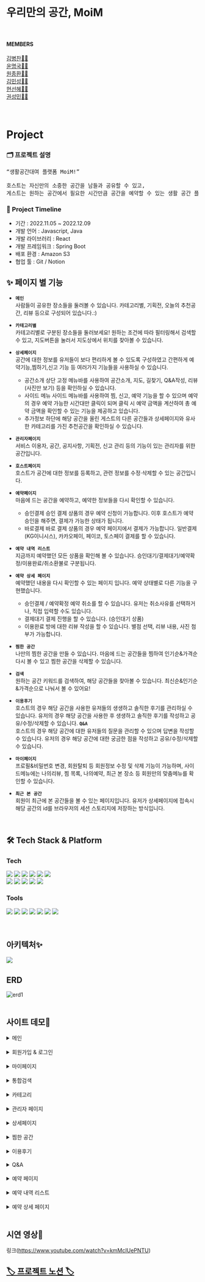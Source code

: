# 우리만의 공간, MoiM

<br>

#### MEMBERS

[김병찬👩‍💻](https://github.com/Chan0226)</br>
[윤명국👨‍💻](https://github.com/kkookkss)</br>
[원종환👩‍💻](https://github.com/Jonghwan-Won)</br>
[김민성👨‍💻](https://github.com/nakimminsung)</br>
[현선혜👩‍💻](https://github.com/shvyeon)</br>
[권성민👨‍💻](https://github.com/KSM980)</br>
</br></br>

# Project

### 🗂 프로젝트 설명

<pre>“생활공간대여 플랫폼 MoiM!”

호스트는 자신만의 소중한 공간을 남들과 공유할 수 있고, 
게스트는 원하는 공간에서 필요한 시간만큼 공간을 예약할 수 있는 생활 공간 플랫폼입니다.
</pre>

### 📆 Project Timeline

-   기간 : 2022.11.05 ~ 2022.12.09
-   개발 언어 : Javascript, Java
-   개발 라이브러리 : React
-   개발 프레임워크 : Spring Boot
-   배포 환경 : Amazon S3
-   협업 툴 : Git / Notion

## ✨ 페이지 별 기능

-   **`메인`**
    <br/>
    사람들이 공유한 장소들을 둘러볼 수 있습니다.
    카테고리별, 기획전, 오늘의 추천공간, 리뷰 등으로 구성되어 있습니다.:)
-   **`카테고리별`**
    <br/>
    카테고리별로 구분된 장소들을 둘러보세요!
    원하는 조건에 따라 필터링해서 검색할 수 있고, 지도버튼을 눌러서 지도상에서 위치를 찾아볼 수 있습니다.

-   **`상세페이지`**<br/>
    공간에 대한 정보를 유저들이 보다 편리하게 볼 수 있도록 구성하였고 간편하게 예약기능,찜하기,신고 기능 등 여러가지 기능들을 사용하실 수 있습니다.

    -   공간소개
        상단 고정 메뉴바를 사용하여 공간소개, 지도, 길찾기, Q&A작성, 리뷰(사진만 보기) 등을 확인하실 수 있습니다.
    -   사이드 메뉴
        사이드 메뉴바를 사용하여 찜, 신고, 예약 기능을 할 수 있으며 예약의 경우 예약 가능한 시간대만 클릭이
        되며 클릭 시 예약 금액을 계산하여 총 예약 금액을 확인할 수 있는 기능을 제공하고 있습니다.
    -   추가정보
        하단에 해당 공간을 올린 게스트의 다른 공간들과 상세페이지와 유사한 카테고리를 가진 추천공간을 확인하실 수 있습니다.

-   **`관리자페이지`**
    <br/>
    서비스 이용자, 공간, 공지사항, 기획전, 신고 관리 등의 기능이 있는 관리자를 위한 공간입니다.
-   **`호스트페이지`**
    <br/>
    호스트가 공간에 대한 정보를 등록하고, 관련 정보를 수정·삭제할 수 있는 공간입니다.
-   **`예약페이지`**
    <br/>
    마음에 드는 공간을 예약하고, 예약한 정보들을 다시 확인할 수 있습니다.
    -   승인결제
        승인 결제 상품의 경우 예약 신청이 가능합니다. 이후 호스트가 예약 승인을 해주면, 결제가 가능한 상태가 됩니다.
    -   바로결제
        바로 결제 상품의 경우 예약 페이지에서 결제가 가능합니다.
        일반결제(KG이니시스), 카카오페이, 페이코, 토스페이 결제를 할 수 있습니다.
-   **`예약 내역 리스트`**
    <br/>
    지금까지 예약했던 모든 상품을 확인해 볼 수 있습니다.
    승인대기/결제대기/예약확정/이용완료/취소환불로 구분됩니다.
-   **`예약 상세 페이지`**
    <br/>
    예약했던 내용을 다시 확인할 수 있는 페이지 입니다.
    예약 상태별로 다른 기능을 구현했습니다.
    -   승인결제 / 예약확정
        예약 취소를 할 수 있습니다. 유저는 취소사유를 선택하거나, 직접 입력할 수도 있습니다.
    -   결제대기
        결제 진행을 할 수 있습니다. (승인대기 상품)
    -   이용완료
        방에 대한 리뷰 작성을 할 수 있습니다. 별점 선택, 리뷰 내용, 사진 첨부가 가능합니다.
-   **`찜한 공간`**
    <br/>
    나만의 찜한 공간을 만들 수 있습니다.
    마음에 드는 공간들을 찜하여 인기순&가격순 다시 볼 수 있고 찜한 공간을 삭제할 수 있습니다.
-   **`검색`**
    <br/>
    원하는 공간 키워드를 검색하여, 해당 공간들을 찾아볼 수 있습니다.
    최신순&인기순&가격순으로 나눠서 볼 수 있어요!
-   **`이용후기`**
    <br/>
    호스트의 경우 해당 공간을 사용한 유저들의 생생하고 솔직한 후기를 관리하실 수 있습니다.
    유저의 경우 해당 공간을 사용한 후 생생하고 솔직한 후기를 작성하고 공유/수정/삭제할 수 있습니다.
    **`Q&A`**
    <br/>
    호스트의 경우 해당 공간에 대한 유저들의 질문을 관리할 수 있으며 답변을 작성할 수 있습니다.
    유저의 경우 해당 공간에 대한 궁금한 점을 작성하고 공유/수정/삭제할 수 있습니다.
-   **`마이페이지`**
    <br/>
    프로필&비밀번호 변경, 회원탈퇴 등 회원정보 수정 및 삭제 기능이 가능하며,
    사이드메뉴에는 나의리뷰, 찜 목록, 나의예약, 최근 본 장소 등 회원만의 맞춤메뉴를 확인할 수 있습니다.
-   **`최근 본 공간`**
    <br/>
    회원이 최근에 본 공간들을 볼 수 있는 페이지입니다.
    유저가 상세페이지에 접속시 해당 공간의 id를 브라우저의 세션 스토리지에 저장하는 방식입니다.

<br/>

## 🛠 Tech Stack & Platform

### **Tech**

<p>
<img src="https://img.shields.io/badge/javascript-F7DF1E?style=for-the-badge&logo=javascript&logoColor=black">
<img src="https://img.shields.io/badge/html5-E34F26?style=for-the-badge&logo=html5&logoColor=white">
<img src="https://img.shields.io/badge/css-1572B6?style=for-the-badge&logo=css3&logoColor=white">
<img src="https://img.shields.io/badge/react-61DAFB?style=for-the-badge&logo=react&logoColor=black">
<img src="https://img.shields.io/badge/redux-764ABC?style=for-the-badge&logo=react&logoColor=black">
<img src="https://img.shields.io/badge/axios-007CE2?style=for-the-badge&logo=axios&logoColor=white">
</br>
<img src="https://img.shields.io/badge/styledcomponents-DB7093?style=for-the-badge&logo=styledcomponents&logoColor=white">
<img src="https://img.shields.io/badge/amazonaws-232F3E?style=for-the-badge&logo=amazonaws&logoColor=white">
<img src="https://img.shields.io/badge/amazons3-569A31?style=for-the-badge&logo=amazons3&logoColor=white"> 
<img src="https://img.shields.io/badge/Spring Boot-6DB33F?style=for-the-badge&logo=Spring Boot&logoColor=white"> 
<img src="https://img.shields.io/badge/Spring Security-6DB33F?style=for-the-badge&logo=Spring Security&logoColor=white">

<br>
</p>

### **Tools**

<p>
<img src="https://img.shields.io/badge/VSCode-007ACC?style=for-the-badge&logo=Visual Studio Code&logoColor=white"/>
<img src="https://img.shields.io/badge/IntelliJ IDEA-000000?style=for-the-badge&logo=IntelliJ IDEA&logoColor=white"/>
<img src="https://img.shields.io/badge/Discord-5865F2?style=for-the-badge&logo=Discord&logoColor=white"/>
<img src="https://img.shields.io/badge/Figma-F24E1E?style=for-the-badge&logo=Figma&logoColor=white"/>
<img src="https://img.shields.io/badge/Git-F05032?style=for-the-badge&logo=Git&logoColor=white"/>
<img src="https://img.shields.io/badge/Github-181717?style=for-the-badge&logo=github&logoColor=white">
<img src="https://img.shields.io/badge/Notion-000000?style=for-the-badge&logo=Notion&logoColor=white">
<br>
</p>

</br>

## 아키텍처✨

<img src="https://user-images.githubusercontent.com/89297158/171176309-a0918a08-0596-43da-810e-e1b9737e98d0.png"/>

## ERD

![erd1](https://user-images.githubusercontent.com/84282676/207521184-b64177f3-064a-4b72-9e3f-f54916acb2db.PNG)
</br></br>

## 사이트 데모🎥

<details>
<summary>메인</summary>

|                                                                        메인페이지                                                                        |
| :------------------------------------------------------------------------------------------------------------------------------------------------------: |
| <img src="https://github.com/MoiM-Project/data/blob/main/readmeImage/mainpage/%EB%A9%94%EC%9D%B8%ED%8E%98%EC%9D%B4%EC%A7%80.gif?raw=true" width="100%"/> |

</details>

<br />
<details>
<summary>회원가입 & 로그인</summary>

|                                                          일반 회원가입                                                          |                                                          소셜 회원가입                                                          |
| :-----------------------------------------------------------------------------------------------------------------------------: | :-----------------------------------------------------------------------------------------------------------------------------: |
| <img src="https://user-images.githubusercontent.com/84282676/208115955-693b9163-2cc3-434a-b08b-d0c38d65382a.gif" width="100%"/> | <img src="https://user-images.githubusercontent.com/84282676/208117038-50738402-1d7a-4e07-a4dc-c499021b1af8.gif" width="100%"/> |

|                                                           일반 로그인                                                           |                                                           소셜 로그인                                                           |
| :-----------------------------------------------------------------------------------------------------------------------------: | :-----------------------------------------------------------------------------------------------------------------------------: |
| <img src="https://user-images.githubusercontent.com/84282676/208117941-382e7fd1-f0b9-4dd8-8728-8c3e5d6bd1a8.gif" width="100%"/> | <img src="https://user-images.githubusercontent.com/84282676/208117799-429cf0bb-41ff-40ed-b947-dc5707ea84dd.gif" width="100%"/> |

</details>

<br />
<details>
<summary>마이페이지</summary>

|                                                           마이페이지                                                            |
| :-----------------------------------------------------------------------------------------------------------------------------: |
| <img src="https://user-images.githubusercontent.com/84282676/208371583-055ca39b-f4c3-4432-972f-ec60407903df.gif" width="100%"/> |

</details>

<br />
<details>
<summary>통합검색</summary>

|                                                            통합검색                                                             |
| :-----------------------------------------------------------------------------------------------------------------------------: |
| <img src="https://user-images.githubusercontent.com/84282676/208123031-5073d646-070a-431c-999e-2eb83f9a4ae3.gif" width="100%"/> |

</details>

<br />
<details>
<summary>카테고리</summary>

|                                                       카테고리 메인페이지                                                       |                                                          카테고리 지도                                                          |
| :-----------------------------------------------------------------------------------------------------------------------------: | :-----------------------------------------------------------------------------------------------------------------------------: |
| <img src="https://user-images.githubusercontent.com/84282676/208364692-366d9302-e829-4e18-a092-289bbb19961a.gif" width="100%"/> | <img src="https://user-images.githubusercontent.com/84282676/208369025-af99b493-221f-4866-b129-ac7bb6c05c4c.gif" width="100%"/> |

</details>

<br />

<details>
<summary>관리자 페이지</summary>

|                                                                                        관리자 메인                                                                                         |                                                                                    게스트 관리                                                                                     |
| :----------------------------------------------------------------------------------------------------------------------------------------------------------------------------------------: | :--------------------------------------------------------------------------------------------------------------------------------------------------------------------------------: |
|                   <img src="https://github.com/MoiM-Project/data/blob/main/readmeImage/admin/%EA%B4%80%EB%A6%AC%EC%9E%90_%EB%A9%94%EC%9D%B8.gif?raw=true" width="100%"/>                   | <img src="https://github.com/MoiM-Project/data/blob/main/readmeImage/admin/%EA%B4%80%EB%A6%AC%EC%9E%90_%EA%B2%8C%EC%8A%A4%ED%8A%B8%EA%B4%80%EB%A6%AC1.gif?raw=true" width="100%"/> |
|                                                                                        호스트 관리                                                                                         |                                                                                     공간 관리                                                                                      |
|     <img src="https://github.com/MoiM-Project/data/blob/main/readmeImage/admin/%EA%B4%80%EB%A6%AC%EC%9E%90_%ED%98%B8%EC%8A%A4%ED%8A%B8%EA%B4%80%EB%A6%AC.gif?raw=true" width="100%"/>      |      <img src="https://github.com/MoiM-Project/data/blob/main/readmeImage/admin/%EA%B4%80%EB%A6%AC%EC%9E%90_%EA%B3%B5%EA%B0%84%EA%B4%80%EB%A6%AC.gif?raw=true" width="100%"/>      |
|                                                                                       공지사항 관리                                                                                        |                                                                                    기획전 관리                                                                                     |
| <img src="https://github.com/MoiM-Project/data/blob/main/readmeImage/admin/%EA%B4%80%EB%A6%AC%EC%9E%90_%EA%B3%B5%EC%A7%80%EC%82%AC%ED%95%AD%EA%B4%80%EB%A6%AC.gif?raw=true" width="100%"/> |                                                                             <img src="" width="100%"/>                                                                             |
|                                                                                         신고 관리                                                                                          |                                                                                                                                                                                    |
|          <img src="https://github.com/MoiM-Project/data/blob/main/readmeImage/admin/%EA%B4%80%EB%A6%AC%EC%9E%90_%EC%8B%A0%EA%B3%A0%EA%B4%80%EB%A6%AC.gif?raw=true" width="100%"/>          |                                                                                                                                                                                    |

</details>
<br/>
<details>
<summary>상세페이지</summary>

|                                                 &nbsp;&nbsp;공간사진&nbsp;&nbsp;                                                 |                                                             공간소개                                                             |
| :------------------------------------------------------------------------------------------------------------------------------: | :------------------------------------------------------------------------------------------------------------------------------: |
| <img src="https://user-images.githubusercontent.com/111044928/208633673-67effaaa-3382-4623-bbad-b91ade418a90.gif" width="100%"/> | <img src="https://user-images.githubusercontent.com/111044928/208633695-6cc7b3e9-a4a2-4138-ac0b-4a87fe1deb15.gif" width="100%"/> |
|                                                             **지도**                                                             |                                                             **Q&A**                                                              |
| <img src="https://user-images.githubusercontent.com/111044928/208645110-52f984ac-dbe0-4ffe-bb55-ee6cec8681a0.gif" width="100%"/> | <img src="https://user-images.githubusercontent.com/111044928/208835111-309ca819-0292-4a21-afa6-bd905b32db58.gif" width="100%"/> |
|                                                             **리뷰**                                                             |                                                     **호스트공간&추천공간**                                                      |
| <img src="https://user-images.githubusercontent.com/111044928/208640546-1eb9888c-ac97-4b73-a94b-1b4f2d4b1c7a.gif" width="100%"/> | <img src="https://user-images.githubusercontent.com/111044928/208313348-08a5767f-4e44-4cde-93f0-be903200ab71.gif" width="100%"/> |
|                                                           **찜누르기**                                                           |                                                           **예약하기**                                                           |
| <img src="https://user-images.githubusercontent.com/111044928/208633727-6146ee51-b0f0-4bc3-a80e-ce713f130f3f.gif" width="100%"/> | <img src="https://user-images.githubusercontent.com/111044928/208639102-e9d0bdef-b0d5-4b9a-90eb-0c67b472d099.gif" width="100%"/> |

</details>

<br />
<details>
<summary>찜한 공간</summary>

|                                                        &nbsp;정렬 &nbsp;                                                         |                                                              찜삭제                                                              |
| :------------------------------------------------------------------------------------------------------------------------------: | :------------------------------------------------------------------------------------------------------------------------------: |
| <img src="https://user-images.githubusercontent.com/111044928/208314573-33018747-bb4a-4bc7-b704-1c3a9f4814b3.gif" width="100%"/> | <img src="https://user-images.githubusercontent.com/111044928/208314626-d854ffc1-5247-4f0d-a41a-ea643523b902.gif" width="100%"/> |

</details>

<br />
<details>
<summary>이용후기</summary>

|                                                    &nbsp;정렬(호스트) &nbsp;                                                     |                                                           관리(호스트)                                                           |
| :------------------------------------------------------------------------------------------------------------------------------: | :------------------------------------------------------------------------------------------------------------------------------: |
| <img src="https://user-images.githubusercontent.com/111044928/208399364-4d00ac07-3db6-43a0-adec-846d7a087ba8.gif" width="100%"/> | <img src="https://user-images.githubusercontent.com/111044928/208399542-66fc9a01-18f4-4276-9665-a5de78fab618.gif" width="100%"/> |
|                                                          **정렬(유저)**                                                          |                                                       **수정/삭제(유저)**                                                        |
| <img src="https://user-images.githubusercontent.com/111044928/208413241-5d41cab2-3d81-4e28-9cfd-3a058af92271.gif" width="100%"/> | <img src="https://user-images.githubusercontent.com/111044928/208414873-73ecfadf-0785-44ea-bd5d-697101485476.gif" width="100%"/> |

</details>

<br />
<details>
<summary>Q&A</summary>

|                                                    &nbsp;정렬(호스트) &nbsp;                                                     |                                                         답변하기(호스트)                                                         |
| :------------------------------------------------------------------------------------------------------------------------------: | :------------------------------------------------------------------------------------------------------------------------------: |
| <img src="https://user-images.githubusercontent.com/111044928/208407197-3fd1f22b-3a29-4a81-9c56-c3feb011389c.gif" width="100%"/> | <img src="https://user-images.githubusercontent.com/111044928/208407189-113dec8d-62a3-4ecf-8d4f-a55a7d2403d1.gif" width="100%"/> |
|                                                          **정렬(유저)**                                                          |                                                       **수정/삭제(유저)**                                                        |
| <img src="https://user-images.githubusercontent.com/111044928/208416356-5e073bf2-e550-4504-950d-7b819ccf02ff.gif" width="100%"/> | <img src="https://user-images.githubusercontent.com/111044928/208410659-80560f14-a8dc-4a7f-af77-29723f0f0327.gif" width="100%"/> |

</details>
<br />

<details>
<summary>예약 페이지</summary>

|                                                  **바로결제(예시 카카오페이)**                                                   |                                                           **승인결제**                                                           |
| :------------------------------------------------------------------------------------------------------------------------------: | :------------------------------------------------------------------------------------------------------------------------------: |
| <img src="https://user-images.githubusercontent.com/105392679/208910953-05ca6326-eb6d-4889-a99c-df1d74c4fbf6.gif" width="100%"/> | <img src="https://user-images.githubusercontent.com/105392679/208913815-b31fc038-694c-4d47-bd72-9583ce19daee.gif" width="100%"/> |

</details>
<br/>

<details>
<summary>예약 내역 리스트</summary>

|                                                         예약 내역 리스트                                                         |
| :------------------------------------------------------------------------------------------------------------------------------: |
| <img src="https://user-images.githubusercontent.com/105392679/208925256-f2045b24-818f-4d5d-bd0a-e7fd3687c79d.gif" width="100%"/> |

</details>
<br/>

<details>
<summary>예약 상세 페이지</summary>

|                                                    승인대기/예약확정(예약취소)                                                    |                                                      결제대기(예시 토스페이)                                                      |
| :-------------------------------------------------------------------------------------------------------------------------------: | :-------------------------------------------------------------------------------------------------------------------------------: |
| <img src="https://user-images.githubusercontent.com/105392679/208939043-61c35ac7-f2ff-4aae-9db0-bca97d268a47.gif" width="500px"/> | <img src="https://user-images.githubusercontent.com/105392679/208931369-485ec170-d95c-4cb3-9c8a-53d35f0860cb.gif" width="500px"/> |
|                                                      **이용완료(리뷰작성)**                                                       |                                                         **취소&리뷰모달**                                                         |
| <img src="https://user-images.githubusercontent.com/105392679/208932857-7936f0db-7898-4014-a400-39e5ee3c771f.gif" width="500px"/> | <img src="https://user-images.githubusercontent.com/105392679/208933540-34b025fd-5d61-4af0-b6e6-a09cc9487230.png" width="500px"/> |
|                                                                                                                                   |

</details>
<br/>

## 시연 영상🎥

링크(https://www.youtube.com/watch?v=kmMcIUePNTU)

## [🏷 프로젝트 노션 🏷](https://shadow-blanket-65e.notion.site/MoiM-a37bb15bcad1427f9d47d23048b76edd)
